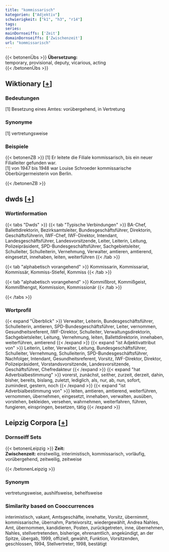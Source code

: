```yaml
---
title: "kommissarisch"
kategorien: ["Adjektiv"]
schwierigkeit: ["k1", "h3", "r14"]
tags:
series:
mainDornseiffs: ['Zeit']
domainDornseiffs: ['Zwischenzeit']
url: "kommissarisch"
---
```


{{< betonenÜbs >}}
**Übersetzung:**  
temporary, provisional, deputy, vicarious, acting  
{{< /betonenÜbs >}}

## Wiktionary [[+](https://de.wiktionary.org/wiki/kommissarisch)]

### Bedeutungen
[1] Besetzung eines Amtes: vorübergehend, in Vertretung  

### Synonyme
[1] vertretungsweise  

### Beispiele
{{< betonenZB >}}
[1] Er leitete die Filiale kommissarisch, bis ein neuer Filialleiter gefunden war.  
[1] von  1947 bis 1948 war Louise Schroeder kommissarische Oberbürgermeisterin von Berlin.  

{{< /betonenZB >}}


## dwds [[+](https://www.dwds.de/wb/kommissarisch)]

### Wortinformation
{{< tabs "Dwds" >}}
{{< tab "Typische Verbindungen" >}}
BA-Chef, Ballettdirektorin, Bezirksamtsleiter, Bundesgeschäftsführer, Direktorin, Geschäftsführerin, IWF-Chef, IWF-Direktor, Intendant, Landesgeschäftsführer, Landesvorsitzende, Leiter, Leiterin, Leitung, Polizeipräsident, SPD-Bundesgeschäftsführer, Sachgebietsleiter, Schulleiter, Schulleiterin, Vernehmung, Verwalter, amtieren, amtierend, eingesetzt, innehaben, leiten, weiterführen
{{< /tab >}}

{{< tab "alphabetisch vorangehend" >}}
Kommissarin, Kommissariat, Kommissär, Kommiss-Stiefel, Kommiss
{{< /tab >}}

{{< tab "alphabetisch vorangehend" >}}
Kommißbrot, Kommißgeist, Kommißhengst, Kommission, Kommissionär
{{< /tab >}}

{{< /tabs >}}

### Wortprofil
{{< expand "Überblick" >}} Verwalter, Leiterin, Bundesgeschäftsführer, Schulleiterin, amtieren, SPD-Bundesgeschäftsführer, Leiter, vernommen, Gesundheitsreferent, IWF-Direktor, Schulleiter, Verwaltungsdirektorin, Sachgebietsleiter, Leitung, Vernehmung, leiten, Ballettdirektorin, innehaben, weiterführen, amtierend {{< /expand >}}
{{< expand "ist Adjektivattribut von" >}} Leiterin, Leiter, Verwalter, Leitung, Bundesgeschäftsführer, Schulleiter, Vernehmung, Schulleiterin, SPD-Bundesgeschäftsführer, Nachfolger, Intendant, Gesundheitsreferent, Vorsitz, IWF-Direktor, Direktor, Polizeipräsident, Vorstandsvorsitzende, Landesvorsitzende, Geschäftsführer, Chefredakteur {{< /expand >}}
{{< expand "hat Adverbialbestimmung" >}} vorerst, zunächst, seither, zurzeit, derzeit, dahin, bisher, bereits, bislang, zuletzt, lediglich, als, nur, ab, nun, sofort, zumindest, gestern, noch {{< /expand >}}
{{< expand "ist Adverbialbestimmung von" >}} leiten, amtieren, amtierend, weiterführen, vernommen, übernehmen, eingesetzt, innehaben, verwalten, ausüben, vorstehen, bekleiden, versehen, wahrnehmen, weiterfahren, führen, fungieren, einspringen, besetzen, tätig {{< /expand >}}

## Leipzig Corpora [[+](https://corpora.uni-leipzig.de/en/res?word=kommissarisch&corpusId=deu_newscrawl-public_2018)]

### Dornseiff Sets
{{< betonenLeipzig >}}
**Zeit:**  
**Zwischenzeit:** einstweilig, interimistisch, kommissarisch, vorläufig, vorübergehend, zeitweilig, zeitweise  

{{< /betonenLeipzig >}}

### Synonym
vertretungsweise, aushilfsweise, behelfsweise


### Similarity based on Cooccurrences
interimistisch, vakant, Amtsgeschäfte, innehatte, Vorsitz, übernimmt, kommissarische, übernahm, Parteivorsitz, wiedergewählt, Andrea Nahles, Amt, übernommen, kandidieren, Posten, zurückgetreten, inne, übernehmen, Nahles, stellvertretenden, bisherige, ehrenamtlich, angekündigt, an der Spitze, übergab, 1999, offiziell, gewählt, Funktion, Vorsitzenden, geschlossen, 1994, Stellvertreter, 1998, bestätigt

